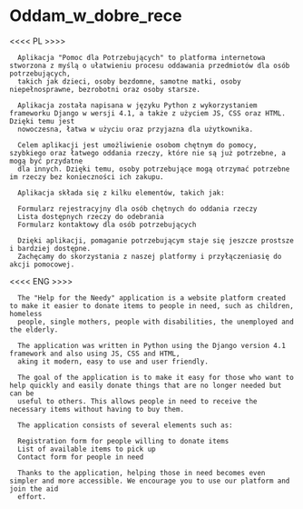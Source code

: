 # Oddam_w_dobre_rece

  <<<< PL >>>>
  
      Aplikacja "Pomoc dla Potrzebujących" to platforma internetowa stworzona z myślą o ułatwieniu procesu oddawania przedmiotów dla osób potrzebujących,
      takich jak dzieci, osoby bezdomne, samotne matki, osoby niepełnosprawne, bezrobotni oraz osoby starsze.

      Aplikacja została napisana w języku Python z wykorzystaniem frameworku Django w wersji 4.1, a także z użyciem JS, CSS oraz HTML. Dzięki temu jest
      nowoczesna, łatwa w użyciu oraz przyjazna dla użytkownika.

      Celem aplikacji jest umożliwienie osobom chętnym do pomocy, szybkiego oraz łatwego oddania rzeczy, które nie są już potrzebne, a mogą być przydatne
      dla innych. Dzięki temu, osoby potrzebujące mogą otrzymać potrzebne im rzeczy bez konieczności ich zakupu.

      Aplikacja składa się z kilku elementów, takich jak:

      Formularz rejestracyjny dla osób chętnych do oddania rzeczy
      Lista dostępnych rzeczy do odebrania
      Formularz kontaktowy dla osób potrzebujących
      
      Dzięki aplikacji, pomaganie potrzebującym staje się jeszcze prostsze i bardziej dostępne. 
      Zachęcamy do skorzystania z naszej platformy i przyłączeniasię do akcji pomocowej.
      
      
  <<<< ENG >>>>
  
  
      The "Help for the Needy" application is a website platform created to make it easier to donate items to people in need, such as children, homeless
      people, single mothers, people with disabilities, the unemployed and the elderly.

      The application was written in Python using the Django version 4.1 framework and also using JS, CSS and HTML, 
      aking it modern, easy to use and user friendly.

      The goal of the application is to make it easy for those who want to help quickly and easily donate things that are no longer needed but can be
      useful to others. This allows people in need to receive the necessary items without having to buy them.

      The application consists of several elements such as:

      Registration form for people willing to donate items
      List of available items to pick up
      Contact form for people in need
      
      Thanks to the application, helping those in need becomes even simpler and more accessible. We encourage you to use our platform and join the aid
      effort.
